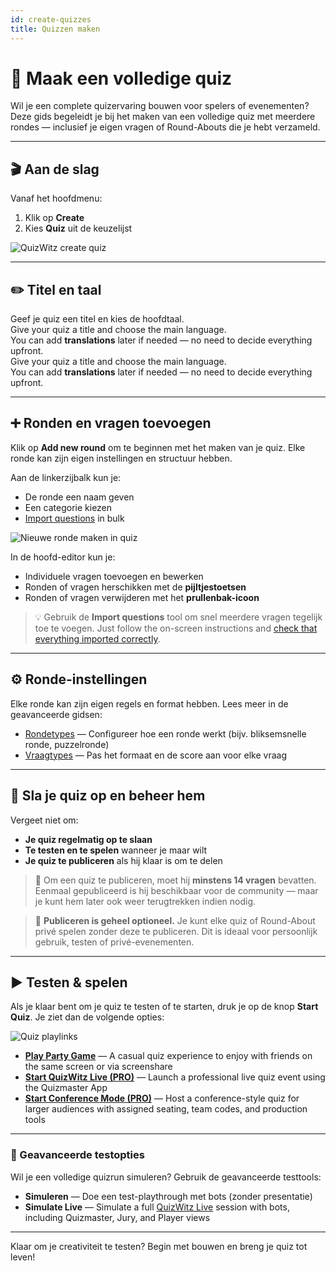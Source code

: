 ```yaml
---
id: create-quizzes
title: Quizzen maken
---
```


# 🧠 Maak een volledige quiz

Wil je een complete quizervaring bouwen voor spelers of evenementen? Deze gids begeleidt je bij het maken van een volledige quiz met meerdere rondes — inclusief je eigen vragen of Round-Abouts die je hebt verzameld.

---

## 🎬 Aan de slag

Vanaf het hoofdmenu:

1. Klik op **Create**
2. Kies **Quiz** uit de keuzelijst

![QuizWitz create quiz](/images/create-quiz.png)

---

## ✏️ Titel en taal

Geef je quiz een titel en kies de hoofdtaal.\
Give your quiz a title and choose the main language.\
You can add **translations** later if needed — no need to decide everything upfront.\
Give your quiz a title and choose the main language.\
You can add **translations** later if needed — no need to decide everything upfront.

---

## ➕ Ronden en vragen toevoegen

Klik op **Add new round** om te beginnen met het maken van je quiz. Elke ronde kan zijn eigen instellingen en structuur hebben.

Aan de linkerzijbalk kun je:

- De ronde een naam geven
- Een categorie kiezen
- [Import questions](../editor/import-questions) in bulk

![Nieuwe ronde maken in quiz](/images/quiz-add-round.png)

In de hoofd-editor kun je:

- Individuele vragen toevoegen en bewerken
- Ronden of vragen herschikken met de **pijltjestoetsen**
- Ronden of vragen verwijderen met het **prullenbak-icoon**

> 💡 Gebruik de **Import questions** tool om snel meerdere vragen tegelijk toe te voegen. Just follow the on-screen instructions and [check that everything imported correctly](../editor/import-questions).

---

## ⚙️ Ronde-instellingen

Elke ronde kan zijn eigen regels en format hebben. Lees meer in de geavanceerde gidsen:

- [Rondetypes](../round-types/000-round-types.md) — Configureer hoe een ronde werkt (bijv. bliksemsnelle ronde, puzzelronde)
- [Vraagtypes](../question-types/000-question-types.md) — Pas het formaat en de score aan voor elke vraag

---

## 💾 Sla je quiz op en beheer hem

Vergeet niet om:

- **Je quiz regelmatig op te slaan**
- **Te testen en te spelen** wanneer je maar wilt
- **Je quiz te publiceren** als hij klaar is om te delen

> 📢 Om een quiz te publiceren, moet hij **minstens 14 vragen** bevatten. Eenmaal gepubliceerd is hij beschikbaar voor de community — maar je kunt hem later ook weer terugtrekken indien nodig.

> 📝 **Publiceren is geheel optioneel.** Je kunt elke quiz of Round-About privé spelen zonder deze te publiceren. Dit is ideaal voor persoonlijk gebruik, testen of privé-evenementen.

---

## ▶️ Testen & spelen

Als je klaar bent om je quiz te testen of te starten, druk je op de knop **Start Quiz**. Je ziet dan de volgende opties:

![Quiz playlinks](/images/quiz-playlinks.png)

- **[Play Party Game](../players/playing)** — A casual quiz experience to enjoy with friends on the same screen or via screenshare
- **[Start QuizWitz Live (PRO)](../quizmaster/introduction)** — Launch a professional live quiz event using the Quizmaster App
- **[Start Conference Mode (PRO)](../tutorials/conference-booth)** — Host a conference-style quiz for larger audiences with assigned seating, team codes, and production tools

---

### 🧪 Geavanceerde testopties

Wil je een volledige quizrun simuleren? Gebruik de geavanceerde testtools:

- **Simuleren** — Doe een test-playthrough met bots (zonder presentatie)
- **Simulate Live** — Simulate a full [QuizWitz Live](../quizmaster/introduction) session with bots, including Quizmaster, Jury, and Player views

---

Klaar om je creativiteit te testen? Begin met bouwen en breng je quiz tot leven!

